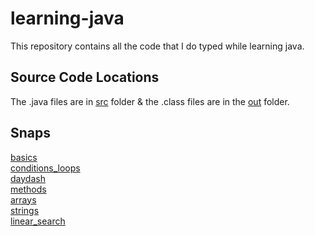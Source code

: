 # learning-java
This repository contains all the code that I do typed while learning java.
## Source Code Locations ##
The .java files are in [src](https://github.com/daydash/learning-java/tree/master/src/com) folder & the .class files are in the [out](https://github.com/daydash/learning-java/tree/master/out/production/Java/com) folder.
## Snaps ##
[basics](https://github.com/daydash/learning-java/tree/master/src/com/basics) <br />
[conditions_loops](https://github.com/daydash/learning-java/tree/master/src/com/conditions_loops) <br />
[daydash](https://github.com/daydash/learning-java/tree/master/src/com/daydash) <br />
[methods](https://github.com/daydash/learning-java/tree/master/src/com/methods) <br />
[arrays](https://github.com/daydash/learning-java/tree/master/src/com/arrays) <br />
[strings](https://github.com/daydash/learning-java/tree/master/src/com/strings) <br />
[linear_search](https://github.com/daydash/learning-java/tree/master/src/com/linear_search)